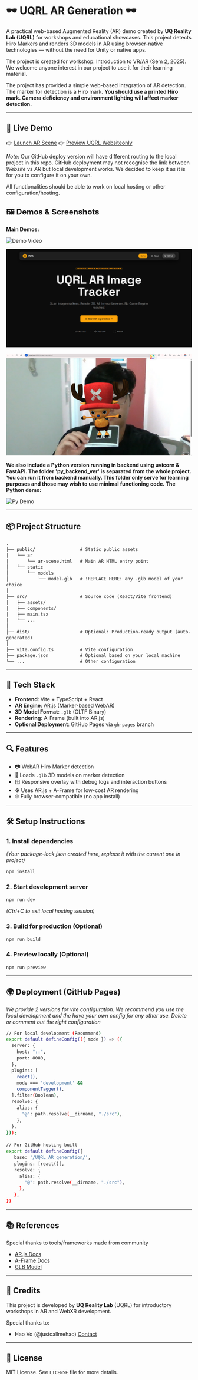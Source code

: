 # 🕶️  UQRL AR Generation 🕶️

A practical web-based Augmented Reality (AR) demo created by **UQ Reality Lab (UQRL)** for 
workshops and educational showcases. This project detects Hiro Markers and renders 
3D models in AR using browser-native technologies — without the need for Unity or native apps.

The project is created for workshop: Introduction to VR/AR (Sem 2, 2025). We welcome anyone interest
in our project to use it for their learning material.

The project has provided a simple web-based integration of AR detection. The marker for detection
is a Hiro mark. **You should use a printed Hiro mark. Camera deficiency and environment
lighting will affect marker detection.**

---

## 🚀 Live Demo

👉 [Launch AR Scene](https://justcallmehao.github.io/UQRL_AR_generation/ar/ar-scene.html)
👉 [Preview UQRL Websiteonly](https://justcallmehao.github.io/UQRL_AR_generation)

*Note*: Our GitHub deploy version will have different routing to the local project in this repo.
GitHub deployment may not recognise the link between *Website* vs *AR* but local development works.
We decided to keep it as it is for you to configure it on your own.

All functionalities should be able to work on local hosting or other configuration/hosting.

## 🖼️ Demos & Screenshots

**Main Demos:**

![Demo Video](repo_static/demo_uqrl_chopper.gif)

![Home Page](repo_static/home.png)

![AR Scene](repo_static/ardemo.png)

**We also include a Python version running in backend using uvicorn & FastAPI. The folder 'py_backend_ver' is 
separated from the whole project. You can run it from backend manually. 
This folder only serve for learning purposes and those may wish to use minimal functioning code.
The Python demo:**

![Py Demo](repo_static/demo_uqrl_dino.gif)

---

## 📦 Project Structure

```
.
├── public/                 # Static public assets
│   └── ar                  
│       └── ar-scene.html   # Main AR HTML entry point
│   └── static              
│       └── models          
│           └── model.glb   # !REPLACE HERE: any .glb model of your choice
│
├── src/                    # Source code (React/Vite frontend)
│   ├── assets/             
│   ├── components/         
│   ├── main.tsx            
│   └── ...
│
├── dist/                   # Optional: Production-ready output (auto-generated)
│
├── vite.config.ts          # Vite configuration
├── package.json            # Optional based on your local machine
└── ...                     # Other configuration
```

---

## 🧰 Tech Stack

- **Frontend**: Vite + TypeScript + React
- **AR Engine**: [AR.js](https://ar-js-org.github.io/AR.js-Docs/) (Marker-based WebAR)
- **3D Model Format**: `.glb` (GLTF Binary)
- **Rendering**: A-Frame (built into AR.js)
- **Optional Deployment**: GitHub Pages via `gh-pages` branch

---

## 🔍 Features

- 📷 WebAR Hiro Marker detection
- 🧱 Loads `.glb` 3D models on marker detection
- 🪟 Responsive overlay with debug logs and interaction buttons
- ⚙️ Uses AR.js + A-Frame for low-cost AR rendering
- 🌐 Fully browser-compatible (no app install)

---

## 🛠️ Setup Instructions

### 1. Install dependencies

*(Your package-lock.json created here, replace it with the current one in project)*

```bash
npm install
```

### 2. Start development server

```bash
npm run dev
```

*(Ctrl+C to exit local hosting session)*

### 3. Build for production (Optional)

```bash
npm run build
```

### 4. Preview locally (Optional)

```bash
npm run preview
```

---

## 🌍 Deployment (GitHub Pages)

*We provide 2 versions for vite configuration. 
We recommend you use the local development and the have your own
config for any other use. Delete or comment out the right configuration*

```bash
// For local development (Recommend)
export default defineConfig(({ mode }) => ({
  server: {
    host: "::",
    port: 8080,
  },
  plugins: [
    react(),
    mode === 'development' &&
    componentTagger(),
  ].filter(Boolean),
  resolve: {
    alias: {
      "@": path.resolve(__dirname, "./src"),
    },
  },
}));

// For GitHub hosting built
export default defineConfig({
   base: '/UQRL_AR_generation/',
   plugins: [react()],
   resolve: {
     alias: {
       "@": path.resolve(__dirname, "./src"),
     },
   },
})
```
---

## 📚 References

Special thanks to tools/frameworks made from community

- [AR.js Docs](https://ar-js-org.github.io/AR.js-Docs/)
- [A-Frame Docs](https://aframe.io/docs/)
- [GLB Model](https://sketchfab.com/3d-models/tony-chopper-2619979aa9144373bd894685db999bda)

---

## 👥 Credits

This project is developed by **UQ Reality Lab** (UQRL) for introductory workshops in AR and WebXR development.

Special thanks to:
- Hao Vo (@justcallmehao) [Contact](https://www.linkedin.com/in/howlvoreworkingspace/)

---

## 📄 License

MIT License. See `LICENSE` file for more details.
